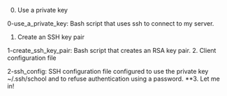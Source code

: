 0. Use a private key

0-use_a_private_key: Bash script that uses ssh to connect to my server.
1. Create an SSH key pair

1-create_ssh_key_pair: Bash script that creates an RSA key pair.
2. Client configuration file

2-ssh_config: SSH configuration file configured to use the private key ~/.ssh/school and to refuse authentication using a password.
**3. Let me in!
